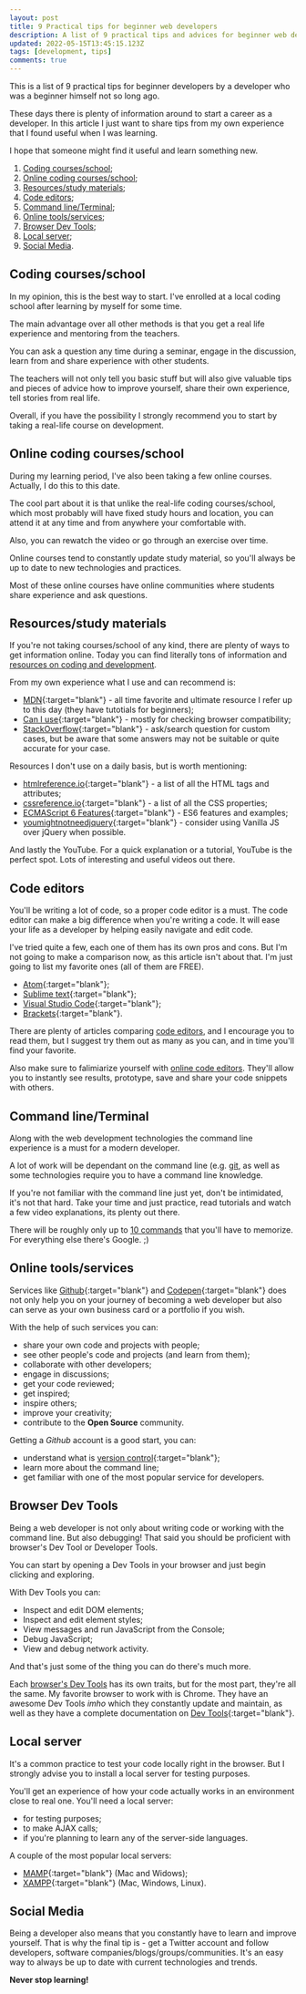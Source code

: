 ```yaml
---
layout: post
title: 9 Practical tips for beginner web developers
description: A list of 9 practical tips and advices for beginner web developers
updated: 2022-05-15T13:45:15.123Z
tags: [development, tips]
comments: true
---
```


This is a list of 9 practical tips for beginner developers by a developer who was a beginner himself not so long ago.

These days there is plenty of information around to start a career as a developer. In this article I just want to share tips from my own experience that I found useful when I was learning.

I hope that someone might find it useful and learn something new.

1. [Coding courses/school](#coding-coursesschool);
2. [Online coding courses/school](#online-coding-coursesschool);
3. [Resources/study materials](#resourcesstudy-materials);
4. [Code editors](#code-editors);
5. [Command line/Terminal](#command-lineterminal);
6. [Online tools/services](#online-toolsservices);
7. [Browser Dev Tools](browser-dev-tools);
8. [Local server](#local-server);
9. [Social Media](#social-media).


## Coding courses/school
In my opinion, this is the best way to start. I've enrolled at a local coding school after learning by myself for some time.

The main advantage over all other methods is that you get a real life experience and mentoring from the teachers.

You can ask a question any time during a seminar, engage in the discussion, learn from and share experience with other students.

The teachers will not only tell you basic stuff but will also give valuable tips and pieces of advice how to improve yourself, share their own experience, tell stories from real life.

Overall, if you have the possibility I strongly recommend you to start by taking a real-life course on development.

## Online coding courses/school
During my learning period, I've also been taking a few online courses. Actually, I do this to this date.

The cool part about it is that unlike the real-life coding courses/school, which most probably will have fixed study hours and location, you can attend it at any time and from anywhere your comfortable with.

Also, you can rewatch the video or go through an exercise over time.

Online courses tend to constantly update study material, so you'll always be up to date to new technologies and practices.

Most of these online courses have online communities where students share experience and ask questions.

## Resources/study materials
If you're not taking courses/school of any kind, there are plenty of ways to get information online. Today you can find literally tons of information and [resources on coding and development](/free-code-learning-resources).

From my own experience what I use and can recommend is:
* [MDN](https://developer.mozilla.org/){:target="blank"} - all time favorite and ultimate resource I refer up to this day (they have tutotials for beginners);
* [Can I use](https://caniuse.com/){:target="blank"} - mostly for checking browser compatibility;
* [StackOverflow](https://stackoverflow.com/){:target="blank"} - ask/search question for custom cases, but be aware that some answers may not be suitable or quite accurate for your case.

Resources I don't use on a daily basis, but is worth mentioning:
* [htmlreference.io](https://htmlreference.io/){:target="blank"} - a list of all the HTML tags and attributes;
* [cssreference.io](https://cssreference.io/){:target="blank"}  - a list of all the CSS properties;
* [ECMAScript 6 Features](http://es6-features.org){:target="blank"} - ES6 features and examples;
* [youmightnotneedjquery](http://youmightnotneedjquery.com/){:target="blank"} - consider using Vanilla JS over jQuery when possible.

And lastly the YouTube. For a quick explanation or a tutorial, YouTube is the perfect spot. Lots of interesting and useful videos out there.

## Code editors
You'll be writing a lot of code, so a proper code editor is a must. The code editor can make a big difference when you're writing a code. It will ease your life as a developer by helping easily navigate and edit code.

I've tried quite a few, each one of them has its own pros and cons. But I'm not going to make a comparison now, as this article isn't about that. I'm just going to list my favorite ones (all of them are FREE).

* [Atom](https://atom.io/){:target="blank"};
* [Sublime text](https://www.sublimetext.com/){:target="blank"};
* [Visual Studio Code](https://code.visualstudio.com/){:target="blank"};
* [Brackets](http://brackets.io/){:target="blank"}.

There are plenty of articles comparing [code editors](/free-code-editors-list), and I encourage you to read them, but I suggest try them out as many as you can, and in time you'll find your favorite.

Also make sure to falimiarize yourself with [online code editors](/free-online-code-editors). They'll allow you to instantly see results, prototype, save and share your code snippets with others.

## Command line/Terminal
Along with the web development technologies the command line experience is a must for a modern developer.

A lot of work will be dependant on the command line (e.g. [git](/basic-git-commands), as well as some technologies require you to have a command line knowledge.

If you're not familiar with the command line just yet, don't be intimidated, it's not that hard. Take your time and just practice, read tutorials and watch a few video explanations, its plenty out there.

There will be roughly only up to [10 commands](/basic-terminal-commands) that you'll have to memorize. For everything else there's Google. ;)

## Online tools/services
Services like [Github](https://github.com){:target="blank"} and [Codepen](https://codepen.io){:target="blank"} does not only help you on your journey of becoming a web developer but also can serve as your own business card or a portfolio if you wish.

With the help of such services you can:
* share your own code and projects with people;
* see other people's code and projects (and learn from them);
* collaborate with other developers;
* engage in discussions;
* get your code reviewed;
* get inspired;
* inspire others;
* improve your creativity;
* contribute to the **Open Source** community.

Getting a *Github* account is a good start, you can:
* understand what is [version control](https://en.wikipedia.org/wiki/Version_control){:target="blank"};
* learn more about the command line;
* get familiar with one of the most popular service for developers.

## Browser Dev Tools
Being a web developer is not only about writing code or working with the command line. But also debugging! That said you should be proficient with browser's Dev Tool or Developer Tools.

You can start by opening a Dev Tools in your browser and just begin clicking and exploring.

With Dev Tools you can:
* Inspect and edit DOM elements;
* Inspect and edit element styles;
* View messages and run JavaScript from the Console;
* Debug JavaScript;
* View and debug network activity.

And that's just some of the thing you can do there's much more.

Each [browser's Dev Tools](/cool-chrome-dev-tools-tricks-you-might-not-know-about/) has its own traits, but for the most part, they're all the same.
My favorite browser to work with is Chrome. They have an awesome Dev Tools *imho* which they constantly update and maintain, as well as they have a complete documentation on [Dev Tools](https://developers.google.com/web/tools/chrome-devtools/){:target="blank"}.

## Local server
It's a common practice to test your code locally right in the browser. But I strongly advise you to install a local server for testing purposes.

You'll get an experience of how your code actually works in an environment close to real one.
You'll need a local server:
* for testing purposes;
* to make AJAX calls;
* if you're planning to learn any of the server-side languages.

A couple of the most popular local servers:
* [MAMP](https://www.mamp.info/en/){:target="blank"} (Mac and Widows);
* [XAMPP](https://www.apachefriends.org/){:target="blank"} (Mac, Windows, Linux).

## Social Media
Being a developer also means that you constantly have to learn and improve yourself. That is why the final tip is - get a Twitter account and follow developers, software companies/blogs/groups/communities. It's an easy way to always be up to date with current technologies and trends.

**Never stop learning!**



